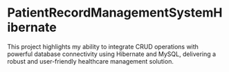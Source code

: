 # PatientRecordManagementSystemHibernate
This project highlights my ability to integrate CRUD operations with powerful database connectivity using Hibernate and MySQL, delivering a robust and user-friendly healthcare management solution.
